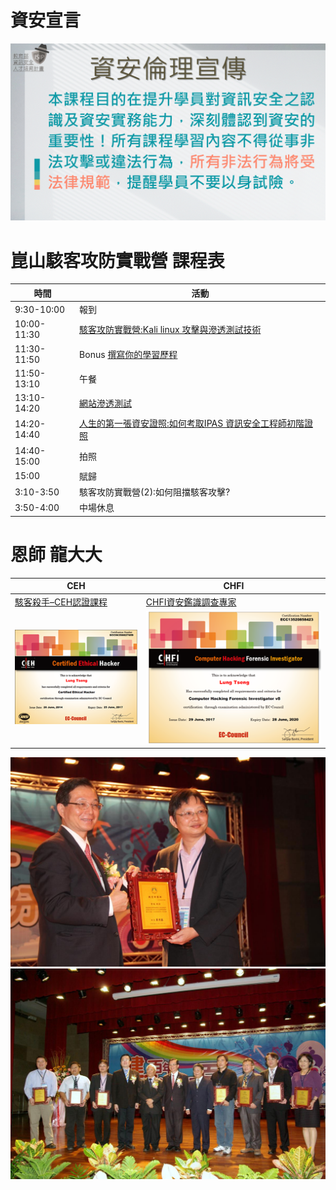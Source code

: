# 資安宣言
![資安宣言](資安宣言.gif)

# 崑山駭客攻防實戰營 課程表
| 時間 | 活動 |
|---|---|
|9:30-10:00|	報到|
|10:00-11:30|	[駭客攻防實戰營:Kali linux 攻擊與滲透測試技術](/駭客攻防實戰)|
|11:30-11:50|	Bonus [撰寫你的學習歷程](/撰寫學習歷程)|
|11:50-13:10|	午餐|
|13:10-14:20|	[網站滲透測試](/網站滲透測試)|
|14:20-14:40|	[人生的第一張資安證照:如何考取IPAS 資訊安全工程師初階證照](/IPAS初階證照)|
|14:40-15:00|	拍照|
|15:00|	賦歸|
|3:10-3:50|	駭客攻防實戰營(2):如何阻擋駭客攻擊?|
|3:50-4:00|	中場休息|

# 恩師 龍大大
| CEH | CHFI|
|---| ---|
|[駭客殺手–CEH認證課程](https://www.uuu.com.tw/Course/Show/300/EC-Council-CEH-7-%E9%A7%AD%E5%AE%A2%E6%8A%80%E8%A1%93%E5%B0%88%E5%AE%B6%E8%AA%8D%E8%AD%89%E8%AA%B2%E7%A8%8B)|[CHFI資安鑑識調查專家](https://www.uuu.com.tw/Course/Show/1810/EC-Council-CHFI%E8%B3%87%E5%AE%89%E9%91%91%E8%AD%98%E8%AA%BF%E6%9F%A5%E5%B0%88%E5%AE%B6%E8%AA%8D%E8%AD%89%E8%AA%B2%E7%A8%8B)|
|![CEH.png](CEH.png) |![CHFI.png](CHFI.png)|

![edu1.jpg](edu1.jpg) 
![edu2.jpg](edu2.jpg) 

